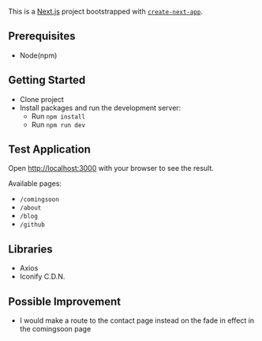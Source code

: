 This is a [Next.js](https://nextjs.org/) project bootstrapped with [`create-next-app`](https://github.com/vercel/next.js/tree/canary/packages/create-next-app).

## Prerequisites

* Node(npm)

## Getting Started

* Clone project
* Install packages and run the development server:
    * Run `npm install`
    * Run `npm run dev`

## Test Application

Open [http://localhost:3000](http://localhost:3000) with your browser to see the result.

Available pages:
* `/comingsoon`
* `/about`
* `/blog`
* `/github`

## Libraries

* Axios
* Iconify C.D.N.

## Possible Improvement

* I would make a route to the contact page instead on the fade in effect in the comingsoon page

